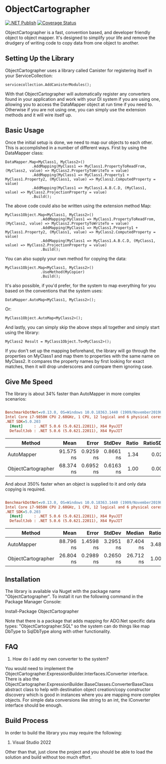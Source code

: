 # ObjectCartographer

[![.NET Publish](https://github.com/JaCraig/ObjectCartographer/actions/workflows/dotnet-publish.yml/badge.svg)](https://github.com/JaCraig/ObjectCartographer/actions/workflows/dotnet-publish.yml) [![Coverage Status](https://coveralls.io/repos/github/JaCraig/ObjectCartographer/badge.svg?branch=main)](https://coveralls.io/github/JaCraig/ObjectCartographer?branch=main)

ObjectCartographer is a fast, convention based, and developer friendly object to object mapper. It's designed to simplify your life and remove the drudgery of writing code to copy data from one object to another.

## Setting Up the Library

ObjectCartographer uses a library called Canister for registering itself in your ServiceCollection:

    servicecollection.AddCanisterModules();

With that ObjectCartographer will automatically register any converters found in your application and work with your DI system if you are using one, allowing you to access the DataMapper object at run time if you need to. Otherwise if you are not using one, you can simply use the extension methods and it will wire itself up.

## Basic Usage

Once the initial setup is done, we need to map our objects to each other. This is accomplished in a number of different ways. First by using the DataMapper class:

    DataMapper.Map<MyClass1, MyClass2>()
                .AddMapping(MyClass1 => MyClass1.PropertyToReadFrom, (MyClass2, value) => MyClass2.PropertyToWriteTo = value)
                .AddMapping(MyClass1 => MyClass1.Property1 + MyClass1.Property2, (MyClass1, value) => MyClass2.ComputedProperty = value)
                .AddMapping(MyClass1 => MyClass1.A.B.C.D, (MyClass1, value) => MyClass2.ProjectionProperty = value)
                .Build();

The above code could also be written using the extension method Map:

    MyClass1Object.Map<MyClass1, MyClass2>()
                    .AddMapping(MyClass1 => MyClass1.PropertyToReadFrom, (MyClass2, value) => MyClass2.PropertyToWriteTo = value)
                    .AddMapping(MyClass1 => MyClass1.Property1 + MyClass1.Property2, (MyClass1, value) => MyClass2.ComputedProperty = value)
                    .AddMapping(MyClass1 => MyClass1.A.B.C.D, (MyClass1, value) => MyClass2.ProjectionProperty = value)
                    .Build();
					
You can also supply your own method for copying the data:

    MyClass1Object.Map<MyClass1, MyClass2>()
                    .UseMethod(MyCopier)
                    .Build();

It's also possible, if you'd prefer, for the system to map everything for you based on the conventions that the system uses:

    DataMapper.AutoMap<MyClass1, MyClass2>();

Or:

    MyClass1Object.AutoMap<MyClass2>();

And lastly, you can simply skip the above steps all together and simply start using the library:

    MyClass2 Result = MyClass1Object.To<MyClass2>();

If you don't set up the mapping beforehand, the library will go through the properties on MyClass1 and map them to properties with the same name on MyClass2. It compares the property names by first looking for exact matches, then it will drop underscores and compare them ignoring case.

## Give Me Speed

The library is about 34% faster than AutoMapper in more complex scenarios:

``` ini

BenchmarkDotNet=v0.13.0, OS=Windows 10.0.18363.1440 (1909/November2019Update/19H2)
Intel Core i7-9850H CPU 2.60GHz, 1 CPU, 12 logical and 6 physical cores
.NET SDK=5.0.203
  [Host]     : .NET 5.0.6 (5.0.621.22011), X64 RyuJIT
  DefaultJob : .NET 5.0.6 (5.0.621.22011), X64 RyuJIT


```
|                            Method |      Mean |     Error |    StdDev | Ratio | RatioSD | Rank |
|---------------------------------- |----------:|----------:|----------:|------:|--------:|-----:|
|                        AutoMapper | 91.575 ns | 0.9259 ns | 0.8661 ns |  1.34 |    0.02 |    2 |
|                ObjectCartographer | 68.374 ns | 0.6952 ns | 0.6163 ns |  1.00 |    0.00 |    1 |

And about 350% faster when an object is supplied to it and only data copying is required.

``` ini

BenchmarkDotNet=v0.13.0, OS=Windows 10.0.18363.1440 (1909/November2019Update/19H2)
Intel Core i7-9850H CPU 2.60GHz, 1 CPU, 12 logical and 6 physical cores
.NET SDK=5.0.203
  [Host]     : .NET 5.0.6 (5.0.621.22011), X64 RyuJIT
  DefaultJob : .NET 5.0.6 (5.0.621.22011), X64 RyuJIT


```
|             Method |      Mean |     Error |    StdDev |    Median | Ratio | RatioSD | Rank |
|------------------- |----------:|----------:|----------:|----------:|------:|--------:|-----:|
|         AutoMapper | 88.796 ns | 1.4598 ns | 3.2951 ns | 87.404 ns |  3.48 |    0.16 |    2 |
| ObjectCartographer | 26.804 ns | 0.2989 ns | 0.2650 ns | 26.712 ns |  1.00 |    0.00 |    1 |

## Installation

The library is available via Nuget with the package name "ObjectCartographer". To install it run the following command in the Package Manager Console:

Install-Package ObjectCartographer

Note that there is a package that adds mapping for ADO.Net specific data types: "ObjectCartographer.SQL" so the system can do things like map DbType to SqlDbType along with other functionality.

## FAQ

1. How do I add my own converter to the system?

You would need to implement the ObjectCartographer.ExpressionBuilder.Interfaces.IConverter interface. There is also the ObjectCartographer.ExpressionBuilder.BaseClasses.ConverterBaseClass abstract class to help with destination object creation/copy constructor discovery which is good in instances where you are mapping more complex objects. For simple data conversions like string to an int, the IConverter interface should be enough.

## Build Process

In order to build the library you may require the following:

1. Visual Studio 2022

Other than that, just clone the project and you should be able to load the solution and build without too much effort.
